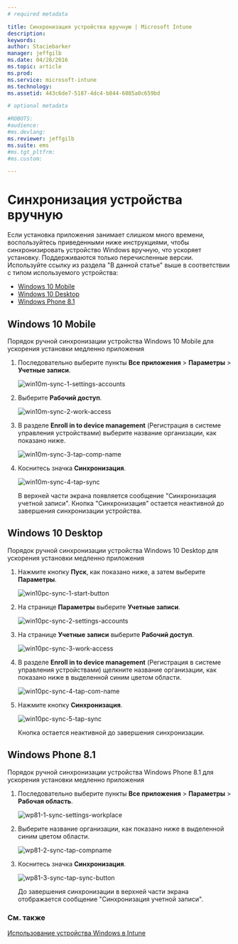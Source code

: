 ```yaml
---
# required metadata

title: Синхронизация устройства вручную | Microsoft Intune
description:
keywords:
author: Staciebarker
manager: jeffgilb
ms.date: 04/28/2016
ms.topic: article
ms.prod:
ms.service: microsoft-intune
ms.technology:
ms.assetid: 443c6de7-5187-4dc4-b844-6085a0c659bd

# optional metadata

#ROBOTS:
#audience:
#ms.devlang:
ms.reviewer: jeffgilb
ms.suite: ems
#ms.tgt_pltfrm:
#ms.custom:

---
```



# Синхронизация устройства вручную
Если установка приложения занимает слишком много времени, воспользуйтесь приведенными ниже инструкциями, чтобы синхронизировать устройство Windows вручную, что ускоряет установку. Поддерживаются только перечисленные версии. Используйте ссылку из раздела "В данной статье" выше в соответствии с типом используемого устройства:

* [Windows 10 Mobile](#windows-10-mobile)
* [Windows 10 Desktop](#windows-10-desktop)
* [Windows Phone 8.1](#windows-phone-8-1)


## Windows 10 Mobile
Порядок ручной синхронизации устройства Windows 10 Mobile для ускорения установки медленно приложения

1. Последовательно выберите пункты **Все приложения** > **Параметры** > **Учетные записи**.

    ![win10m-sync-1-settings-accounts](./media/win10m-sync-1-settings-accounts.png)
    
2. Выберите **Рабочий доступ**.

    ![win10m-sync-2-work-access](./media/win10m-sync-2-work-access.png)
    
3. В разделе **Enroll in to device management** (Регистрация в системе управления устройствами) выберите название организации, как показано ниже.

    ![win10m-sync-3-tap-comp-name](./media/win10m-sync-3-tap-comp-name.png)
    
4. Коснитесь значка **Синхронизация**.

    ![win10m-sync-4-tap-sync](./media/win10m-sync-4-tap-sync.png)
    
    В верхней части экрана появляется сообщение "Синхронизация учетной записи". Кнопка "Синхронизация" остается неактивной до завершения синхронизации устройства.

## Windows 10 Desktop
Порядок ручной синхронизации устройства Windows 10 Desktop для ускорения установки медленно приложения

1. Нажмите кнопку **Пуск**, как показано ниже, а затем выберите **Параметры**.

    ![win10pc-sync-1-start-button](./media/win10pc-sync-1-start-button.png)
    
2. На странице **Параметры** выберите **Учетные записи**.
 
    ![win10pc-sync-2-settings-accounts](./media/win10pc-sync-2-settings-accounts.png)
    
3. На странице **Учетные записи** выберите **Рабочий доступ**.
    
    ![win10pc-sync-3-work-access](./media/win10pc-sync-3-work-access.png)
    
4. В разделе **Enroll in to device management** (Регистрация в системе управления устройствами) щелкните название организации, как показано ниже в выделенной синим цветом области.
    
    ![win10pc-sync-4-tap-com-name](./media/win10pc-sync-4-tap-com-name.png)
   
5. Нажмите кнопку **Синхронизация**.
    
    ![win10pc-sync-5-tap-sync](./media/win10pc-sync-5-tap-sync.png)
   
   Кнопка остается неактивной до завершения синхронизации.

## Windows Phone 8.1
Порядок ручной синхронизации устройства Windows Phone 8.1 для ускорения установки медленно приложения

1. Последовательно выберите пункты **Все приложения** > **Параметры** > **Рабочая область**.

    ![wp81-1-sync-settings-workplace](./media/wp81-1-sync-settings-workplace.png)
    
2. Выберите название организации, как показано ниже в выделенной синим цветом области.

    ![wp81-2-sync-tap-compname](./media/wp81-2-sync-tap-compname.png)
   
3. Коснитесь значка **Синхронизация**.

    ![wp81-3-sync-tap-sync-button](./media/wp81-3-sync-tap-sync-button.png)
    
   До завершения синхронизации в верхней части экрана отображается сообщение "Синхронизация учетной записи".


### См. также
[Использование устройства Windows в Intune](using-your-windows-device-with-intune.md)


<!--HONumber=May16_HO3-->


